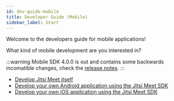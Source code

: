 ```yaml
---
id: dev-guide-mobile
title: Developer Guide (Mobile)
sidebar_label: Start
---
```


Welcome to the developers guide for mobile applications!

What kind of mobile development are you interested in?

:::warning
Mobile SDK 4.0.0 is out and contains some backwards incomatible changes, check the [release notes](https://github.com/jitsi/jitsi-meet-release-notes/blob/master/CHANGELOG-MOBILE-SDKS.md#breaking-changes).
:::

* [Develop Jitsi Meet itself](dev-guide/mobile-jitsi-meet.md)
* [Develop your own Android application using the Jitsi Meet SDK](dev-guide/android-sdk.md)
* [Develop your own iOS application using the Jitsi Meet SDK](dev-guide/ios-sdk.md)
